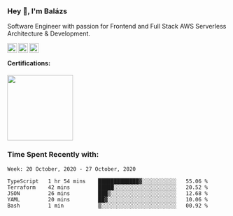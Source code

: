 ### Hey 👋, I'm Balázs

Software Engineer with passion for Frontend and Full Stack AWS Serverless Architecture & Development.

<a href="https://www.linkedin.com/in/balazsburi/" target="_blank">
  <img align="left" alt="Balázs's LinkdeIn" width="22px" src="https://cdn.jsdelivr.net/npm/simple-icons@v3/icons/linkedin.svg" />
</a>
<a href="https://twitter.com/BuriB/" target="_blank">
  <img align="left" alt="Balázs's Instagram" width="22px" src="https://cdn.jsdelivr.net/npm/simple-icons@v3/icons/twitter.svg" />
</a>
<a href="https://stackoverflow.com/users/1720437/burib" target="_blank">
  <img align="left" alt="Balázs's stackoverflow" width="22px" src="https://cdn.jsdelivr.net/npm/simple-icons@v3/icons/stackoverflow.svg" />
</a>

<br>
 
#### Certifications:
<a href="https://www.youracclaim.com/badges/117038d0-e05e-45a7-872a-fd7aea41116d/linked_in" target="_blank"><img src="https://user-images.githubusercontent.com/956227/89123714-bb121800-d4d1-11ea-8475-ac6f19dfb4f6.png" width="150" height="150" /></a>

### Time Spent Recently with:

<!--START_SECTION:waka-->
```text
Week: 20 October, 2020 - 27 October, 2020

TypeScript   1 hr 54 mins    █████████████▓░░░░░░░░░░░   55.06 % 
Terraform    42 mins         █████░░░░░░░░░░░░░░░░░░░░   20.52 % 
JSON         26 mins         ███▒░░░░░░░░░░░░░░░░░░░░░   12.68 % 
YAML         20 mins         ██▓░░░░░░░░░░░░░░░░░░░░░░   10.06 % 
Bash         1 min           ▒░░░░░░░░░░░░░░░░░░░░░░░░   00.92 % 
```
<!--END_SECTION:waka-->

<br /><br />


<!--
**burib/burib** is a ✨ _special_ ✨ repository because its `README.md` (this file) appears on your GitHub profile.

Here are some ideas to get you started:

- 🔭 I’m currently working on ...
- 🌱 I’m currently learning ...
- 👯 I’m looking to collaborate on ...
- 🤔 I’m looking for help with ...
- 💬 Ask me about ...
- 📫 How to reach me: ...
- 😄 Pronouns: ...
- ⚡ Fun fact: ...
-->

